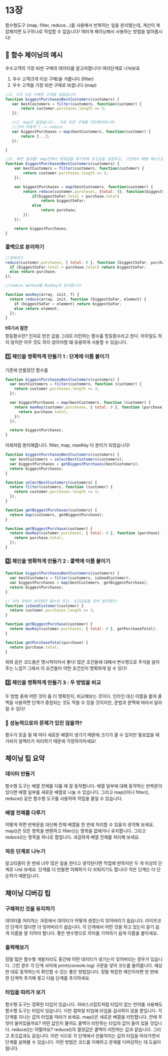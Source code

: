 # 13장

함수형도구 (map, filter, reduce...)를 사용해서 반복하는 일을 분리했는데, 계산이 복잡해지면 도구하나로 작업할 수 없습니다!
여러개 체이닝해서 사용하는 방법을 알아봅시다!

## 👻 함수 체이닝의 예시

우수고객의 가장 비싼 구매의 데이터를 알고자합니다!
여러단계로 나눠보죠

1. 우수 고객(3개 이상 구매)을 거릅니다 (filter)
2. 우수 고객을 가장 비싼 구매로 바꿉니다 (map)

```javascript
//1. 3개 이상 구매한 고객을 걸렀습니다.
function biggestPurchasesBestCustomers(customers) {
   var bestCustomers = filter(customers, function(customer) {
       return customer.purchases.length >= 3;
   });

   //2. map은 알겠습니다.. 가장 비싼 구매를 리턴해야하니까.
   //근데 어떻게 ? -> reduce
   var biggestPurchases = map(bestCustomers, function(customer) {
       return [...];
   });

}

//3. 짜잔 결과물! map안에서 최댓값을 찾기위해 초깃값을 설정하고, 그안에서 배열 메소드를... 중첩되어 보기가 너무 어렵습니다.
function biggestPurchasesBestCustomers(customers) {
    var bestCustomers = filter(customers, function(customer) {
        return customer.purchases.length >= 3;
    });

    var biggestPurchases = map(bestCustomers, function(customer) {
        return reduce(customer.purchases, {total: 0}, function(biggestSoFar, purchase) {
            if(biggestSoFar.total > purchase.total)
                return biggestSoFar;
            else
                return purchase;
        });
    });

    return biggestPurchases;
}

```

### 콜백으로 분리하기

```javascript
//원래코드
reduce(customer.purchases, { total: 0 }, function (biggestSoFar, purchase) {
  if (biggestSoFar.total > purchase.total) return biggestSoFar;
  else return purchase;
});

//reduce method를 Maxkey로 분리합니다

function maxKey(array, init, f) {
  return reduce(array, init, function (biggestSoFar, element) {
    if (biggestSoFar > element) return biggestSoFar;
    else return element;
  });
}
```

**❗️여기서 잠깐**
</br> 항등함수란? 인자로 받은 값을 그대로 리턴하는 함수를 항등함수라고 한다. 아무일도 하지 않지만 아무 것도 하지 않아야할 떄 유용하게 사용할 수 있습니다.

### 1️⃣ 체인을 명확하게 만들기 1 : 단계에 이름 붙이기

기존에 만들었던 함수를

```javascript
function biggestPurchasesBestCustomers(customers) {
  var bestCustomers = filter(customers, function (customer) {
    return customer.purchases.length >= 3;
  });

  var biggestPurchases = map(bestCustomers, function (customer) {
    return maxKey(customer.purchases, { total: 0 }, function (purchase) {
      return purchase.total;
    });
  });

  return biggestPurchases;
}
```

아래처럼 분리해줍니다. filter, map, maxKey 다 분리가 되었습니다!

```javascript
function biggestPurchasesBestCustomers(customers) {
  var bestCustomers = selectBestCustomers(customers);
  var biggestPurchases = getBiggestPurchases(bestCustomers);
  return biggestPurchases;
}

function selectBestCustomers(customers) {
  return filter(customers, function (customer) {
    return customer.purchases.length >= 3;
  });
}

function getBiggestPurchases(customers) {
  return map(customers, getBiggestPurchase);
}

function getBiggestPurchase(customer) {
  return maxKey(customer.purchases, { total: 0 }, function (purchase) {
    return purchase.total;
  });
}
```

### 2️⃣ 체인을 명확하게 만들기 2 : 콜백에 이름 붙이기

```javascript
function biggestPurchasesBestCustomers(customers) {
  var bestCustomers = filter(customers, isGoodCustomer);
  var biggestPurchases = map(bestCustomers, getBiggestPurchase);
  return biggestPurchases;
}

// 아까 위에서 분리했던 함수의 조건, 초깃값등을 전부 분리했다!
function isGoodCustomer(customer) {
  return customer.purchases.length >= 3;
}

function getBiggestPurchase(customer) {
  return maxKey(customer.purchases, { total: 0 }, getPurchaseTotal);
}

function getPurchaseTotal(purchase) {
  return purchase.total;
}
```

위와 같은 코드들은 명시적이어서 좋다! 많은 조건들에 대해서 변수명으로 주석을 달아주는 느낌?! 그래서 이 조건들이 어떤 조건인지 명확하게 알 수 있다!

### 3️⃣ 체인을 명확하게 만들기 3 : 두 방법을 비교

두 방법 중에 어떤 것이 좀 더 명확한지, 비교해보는 것이다.
인라인 대신 이름을 붙여 콜백을 사용하면 단계가 중첩되는 것도 막을 수 있을 것이지만, 문법과 문맥에 따라서 달라질 수 있다!

### 🍻 성능적으로의 문제가 있진 않을까?

함수가 호출 될 때 마다 새로운 배열이 생기기 때문에 크기가 클 수 있지만 필요없을 때 가비지 컬렉터가 처리하기 때문에 걱정하지마세요!

## 체이닝 팁 요약

### 데이터 만들기

함수형 도구는 배열 전체를 다룰 때 잘 동작합니다. 배열 일부에 대해 동작하는 반복문이 있다면 배열 일부를 새로운 배열로 나눌 수 있습니다. 그리고 map()이나 filter(), reduce() 같은 함수형 도구를 사용하여 작업을 줄일 수 있습니다.

### 배열 전체를 다루기

어떻게 하면 반복문을 대신해 전체 배열을 한 번에 처리할 수 있을지 생각해 보세요. map()은 모든 항목을 변환하고 filter()는 항목을 없애거나 유지합니다. 그리고 reduce()는 항목을 하나로 합칩니다. 과감하게 배열 전체를 처리해 보세요.

### 작은 단계로 나누기

알고리즘이 한 번에 너무 많은 일을 한다고 생각된다면 작업에 반하지만 두 개 이상의 단계로 나눠 보세요. 단계를 더 만들면 이해하기 더 쉬워지기도 합니다! 작은 단계는 더 단순하기 때문입니다.

## 체이닝 디버깅 팁

### 구체적인 것을 유지하기

데이터를 처리하는 과정에서 데이터가 어떻게 생겼는지 잊어버리기 쉽습니다. 라이프코인 단계가 많다면 더 잊어버리기 쉽습니다. 각 단계에서 어떤 것을 하고 있는지 알기 쉽게 이름을 잘 지어야 합니다. 좋은 변수명으로 의미를 기억하기 쉽게 이름을 붙이세요.

### 출력해보기

정말 많은 함수형 개발자라도 중간에 어떤 데이터가 생기는지 잊어버리는 경우가 있습니다. 그런 경우 각 단계 사이에 print(console.log) 구문을 넣어 코드를 돌려봅니다. 예상한 대로 동작하는지 확인할 수 있는 좋은 방법입니다. 정말 복잡한 체인이라면 한 번에 한 단계씩 추가해 쌓고 다음 단계를 추가하세요.

### 타입을 따라가 보기

함수형 도구는 정확한 타입이 있습니다. 자바스크립트처럼 타입이 없는 언어를 사용해도 함수형 도구는 타입이 있습니다. 다만 컴파일 타임에 타입을 검사하지 않을 뿐입니다. 각 단계를 지나는 값의 타입을 따라가 보세요.
map()은 새로운 배열을 리턴합니다. 안에 무엇이 들어있을까요? 어떤 값인지 물어도 콜백이 리턴하는 타입의 값이 들어 있을 것입니다.
reduce()는 어떨까요? reduce()의 결괏값은 콜백이 리턴하는 값과 같습니다. 그리고 초깃값과도 같습니다.
이런 식으로 각 단계에서 만들어지는 값의 타입을 따라가면서 단계를 살펴볼 수 있습니다. 이런 방법은 코드를 이해하고 문제를 디버깅하는 데 도움이 됩니다.
